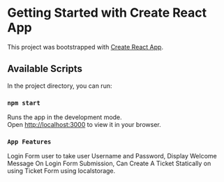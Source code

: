 # Getting Started with Create React App

This project was bootstrapped with [Create React App](https://github.com/facebook/create-react-app).

## Available Scripts

In the project directory, you can run:

### `npm start`

Runs the app in the development mode.\
Open [http://localhost:3000](http://localhost:3000) to view it in your browser.

### `App Features`

Login Form user to take user Username and Password,
Display Welcome Message On Login Form Submission,
Can Create A Ticket Statically on using Ticket Form using localstorage.
